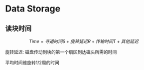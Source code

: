 # Data Storage

## 读块时间

$$
Time = 寻道时间S + 旋转延迟R + 传输时间T + 其他延迟
$$

旋转延迟: 磁盘传动到块的第一个扇区到达磁头所需的时间

平均时间维旋转1/2周的时间